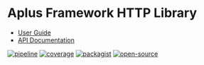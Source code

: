 # Aplus Framework HTTP Library

- [User Guide](https://docs.aplus-framework.com/guides/libraries/http/index.html)
- [API Documentation](https://docs.aplus-framework.com/packages/http.html)

[![pipeline](https://gitlab.com/aplus-framework/libraries/http/badges/master/pipeline.svg)](https://gitlab.com/aplus-framework/libraries/http/-/pipelines?scope=branches)
[![coverage](https://gitlab.com/aplus-framework/libraries/http/badges/master/coverage.svg?job=test:php)](https://aplus-framework.gitlab.io/libraries/http/coverage/)
[![packagist](https://img.shields.io/packagist/v/aplus/http)](https://packagist.org/packages/aplus/http)
[![open-source](https://img.shields.io/badge/open--source-donate-orange)](https://www.paypal.com/donate/?hosted_button_id=NGBNW5PY4VSJ4)
